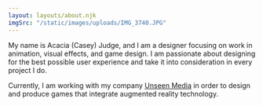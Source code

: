 ```yaml
---
layout: layouts/about.njk
imgSrc: "/static/images/uploads/IMG_3740.JPG"
---
```

My name is Acacia (Casey) Judge, and I am a designer focusing on work in animation, visual effects, and game design. I am passionate about designing for the best possible user experience and take it into consideration in every project I do.

Currently, I am working with my company <u><a href="http://www.unseenmedia.io/">Unseen Media</a></u> in order to design and produce games that integrate augmented reality technology.